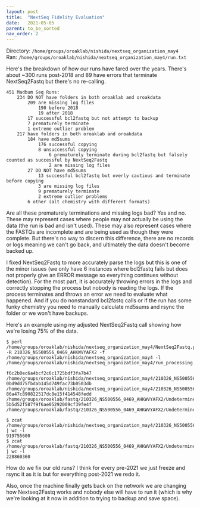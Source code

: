 ```yaml
---
layout: post
title:  "NextSeq Fidelity Evaluation"
date:   2021-05-05
parent: to_be_sorted
nav_order: 2
---
```


Directory: `/home/groups/oroaklab/nishida/nextseq_organization_may4`
<br>Ran: `/home/groups/oroaklab/nishida/nextseq_organization_may4/run.txt`

Here's the breakdown of how our runs have fared over the years. There's about ~300 runs post-2018 and 89 have errors that terminate NextSeq2Fastq but there's no re-calling.
```
451 Madbum Seq Runs:
	234 DO NOT have folders in both oroaklab and oroakdata
		209 are missing log files
			190 before 2018
			19 after 2018
		17 successful bcl2fastq but not attempt to backup
		7 prematurely terminate
		1 extreme outlier problem
	217 have folders in both oroaklab and oroakdata
		184 have md5sums
			176 successful copying
			8 unsuccessful copying
				6 prematurely terminate during bcl2fastq but falsely counted as successful by NextSeq2Fastq
				2 are missing log files
		27 DO NOT have md5sums
			13 successful bcl2fastq but overly cautious and terminate before copying
			3 are missing log files
			9 prematurely terminate
			2 extreme outlier problems
		6 other (alt chemistry with different formats)
```
Are all these prematurely terminations and missing logs bad? Yes and no. These may represent cases where people may not actually be using the data (the run is bad and isn't used). These may also represent cases where the FASTQs are incomplete and are being used as though they were complete. But there's no way to discern this difference, there are no records or logs meaning we can't go back, and ultimately the data doesn't become backed up.

I fixed NextSeq2Fastq to more accurately parse the logs but this is one of the minor issues (we only have 6 instances where bcl2fastq fails but does not properly give an ERROR message so everything continues without detection). For the most part, it is accurately throwing errors in the logs and correctly stopping the process but nobody is reading the logs. If the process terminates and throws an error we need to evaluate what happened. And if you do nonstandard bcl2fastq calls or if the run has some funky chemistry you need to manually calculate md5sums and rsync the folder or we won't have backups.

Here's an example using my adjusted NextSeq2Fastq call showing how we're losing 75% of the data.
```
$ perl /home/groups/oroaklab/nishida/nextseq_organization_may4/NextSeq2Fastq.pl -R 210326_NS500556_0469_AHKWVYAFX2 -f /home/groups/oroaklab/nishida/nextseq_organization_may4 -l /home/groups/oroaklab/nishida/nextseq_organization_may4/run_processing.log

f6c2b0ec6a4bcf2c6c1725bdf3fa7b47  /home/groups/oroaklab/nishida/nextseq_organization_may4/210326_NS500556_0469_AHKWVYAFX2/Undetermined_S0_R1_001.fastq.gz
0bd9dd75fbdab145d749fac73b0503db  /home/groups/oroaklab/nishida/nextseq_organization_may4/210326_NS500556_0469_AHKWVYAFX2/Undetermined_S0_R2_001.fastq.gz
86a47c890822517dc8e15f414548fedd  /home/groups/oroaklab/fastq/210326_NS500556_0469_AHKWVYAFX2/Undetermined_S0_R1_001.fastq.gz
5b5d52f587f9f6ae05292009cf39fe4f  /home/groups/oroaklab/fastq/210326_NS500556_0469_AHKWVYAFX2/Undetermined_S0_R2_001.fastq.gz

$ zcat /home/groups/oroaklab/nishida/nextseq_organization_may4/210326_NS500556_0469_AHKWVYAFX2/Undetermined_S0_R1_001.fastq.gz | wc -l
919755600
$ zcat /home/groups/oroaklab/fastq/210326_NS500556_0469_AHKWVYAFX2/Undetermined_S0_R1_001.fastq.gz  | wc -l
228860360
```
How do we fix our old runs? I think for every pre-2021 we just freeze and rsync it as it is but for everything post-2021 we redo it.

Also, once the machine finally gets back on the network we are changing how Nextseq2Fastq works and nobody else will have to run it (which is why we're looking at it now in addition to trying to backup and save space).